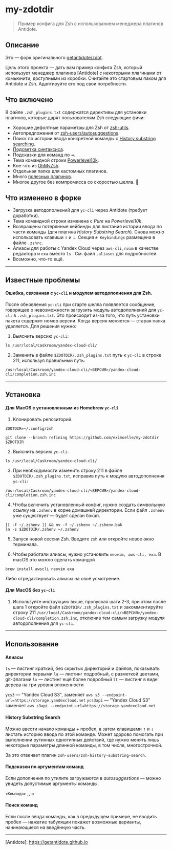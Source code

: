 # my-zdotdir

> Пример конфига для Zsh с использованием менеджера плагинов Antidote.

## Описание

Это — форк оригинального [getantidote/zdot](https://github.com/getantidote/zdot).

Цель этого проекта — дать вам пример конфига Zsh, который использует менеджер плагинов [Antidote] с некоторыми плагинами от комьюнити, доступными из коробки. Считайте это стартовым паком для Antidote и Zsh. Адаптируйте его под свои потребности.

## Что включено

В файле `.zsh_plugins.txt` содержатся директивы для установки плагинов, которые дарят пользователям Zsh следующие фичи:
- Хорошие дефолтные параметры для Zsh от [zsh-utils](https://github.com/sorin-ionescu/prezto).
- Автопредложения от [zsh-users/autosuggestions](https://github.com/zsh-users/zsh-autosuggestions).
- Поиск по истории ввода конкретной команды с [History substring searching](https://github.com/zsh-users/zsh-history-substring-search).
- [Подсветка синтаксиса](https://github.com/zdharma-continuum/fast-syntax-highlighting).
- Подсказки для команд по <kbd>⇥</kbd>.
- Тема командной строки [Powerlevel10k](https://github.com/romkatv/powerlevel10k).
- Кое-что из [OhMyZsh](https://github.com/ohmyzsh/ohmyzsh).
- Отдельная папка для кастомных плагинов.
- Много [полезных плагинов](https://github.com/unixorn/awesome-zsh-plugins).
- Многое другое без компромисса со скоростью шелла. :rocket:

## Что изменено в форке

- Загрузка автодополнений для `yc-cli` через Antidote (требует доработки).
- Тема командной строки изменена с *Pure* на *Powerlevel10k*.
- Возвращены потерянные кейбинды для листания истории ввода по части команды (для плагина *History Substring Search*). Снова можно использовать клавиши <kbd>↑</kbd> и <kbd>↓</kbd>. Секция `# Keybindings` размещена в файле `.zshrc`.
- Алиасы для работы с Yandex Cloud через `aws-cli`, `nvim` в качестве редактора и `exa` вместо `ls` . См. файл `.aliases` для подробностей.
- Возможно, что-то ещё.

---

## Известные проблемы

#### Ошибка, связанная с `yc-cli` и модулем автодополнения для Zsh.

После обновления `yc-cli` при старте шелла появляется сообщение, говорящее о невозможности загрузить модуль автодополнений для `yc-cli` в `.zsh_plugins.txt`. Это происходит из-за того, что путь установки пакета содержит номер версии. Когда версия меняется — старая папка удаляется. Для решения нужно:

1. Выяснить версию `yc-cli`:
```
ls /usr/local/Caskroom/yandex-cloud-cli/
```
2. Заменить в файле `$ZDOTDIR/.zsh_plugins.txt` путь к `yc-cli` в строке 211, используя правильный путь:
```
/usr/local/Caskroom/yandex-cloud-cli/<ВЕРСИЯ>/yandex-cloud-cli/completion.zsh.inc
```

---

## Установка
#### Для MacOS с установленным из Homebrew `yc-cli`

1. Клонировать репозиторий.
```
ZDOTDIR=~/.config/zsh

git clone --branch refining https://github.com/eximoelle/my-zdotdir $ZDOTDIR
```

2. Выяснить версию `yc-cli`.
```
ls /usr/local/Caskroom/yandex-cloud-cli/
```

3. При необходимости изменить строку 211 в файле `$ZDOTDIR/.zsh_plugins.txt`, исправив путь к модулю автодополнения `yc-cli`:
```
/usr/local/Caskroom/yandex-cloud-cli/<ВЕРСИЯ>/yandex-cloud-cli/completion.zsh.inc
```

4. Чтобы включить установленный конфиг, нужно создать символьную ссылку на `.zshenv` в корне домашней директории. Если файл `.zshenv` уже существует — будет сделан бэкап.
```
[[ -f ~/.zshenv ]] && mv -f ~/.zshenv ~/.zshenv.bak
ln -s $ZDOTDIR/.zshenv ~/.zshenv
```

5. Запуск новой сессии Zsh. Введите `zsh` или откройте новое окно терминала.

6. Чтобы работали алиасы, нужно установить `neovim, aws-cli, exa`. В macOS это можно сделать командой
```
brew install awscli neovim exa
```
Либо отредактировать алиасы на своё усмотрение.

#### Для MacOS без `yc-cli`

1. Используйте инструкцию выше, пропуская шаги 2-3, при этом после шага 1 откройте файл `$ZDOTDIR/.zsh_plugins.txt` и закомментируйте строку 211 `/usr/local/Caskroom/yandex-cloud-cli/<ВЕРСИЯ>/yandex-cloud-cli/completion.zsh.inc`, отключив тем самым загрузку модуля автодополнения для `yc-cli`.

---

## Использование
#### Алиасы

`ls` — листинг краткий, без скрытых директорий и файлов, показывать директории первыми
`la` — листинг подробный, с разметкой цветами, git-флагами
`lx` — листинг ещё более подробный
`lt` — листинг в виде дерева на три уровня вложенности

`ycs3` — "Yandex Cloud S3", заменяет  `aws s3 --endpoint-url=https://storage.yandexcloud.net`
`ycs3api` — "Yandex Cloud S3" заменяет `aws s3api --endpoint-url=https://storage.yandexcloud.net`

#### History Substring Search

Можно ввести начало команды + пробел, а затем клавишами <kbd>↑</kbd> и <kbd>↓</kbd> листать историю ввода по этой команде. Может здорово помогать при выполнении рутинных однотипных действий, где нужно менять лишь некоторые параметры длинной команды, в том числе, многострочной.

За это отвечает плагин `zsh-users/zsh-history-substring-search`.

#### Подсказки по аргументам команд

Если дополнения по утилите загружаются в *autosuggestions* — можно увидеть допустимые аргументы команды.

`<Команда>` <kbd>␣</kbd> <kbd>⇥</kbd>



#### Поиск команд

Если после ввода команды, как в предыдущем примере, не вводить пробел — нажатие табуляции покажет возможные варианты, начинающиеся на введённую часть.



---

\[Antidote]: https://getantidote.github.io
